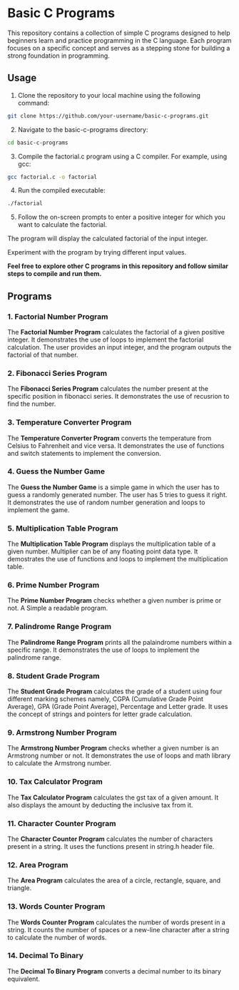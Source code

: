 # Basic C Programs

This repository contains a collection of simple C programs designed to help beginners learn and practice programming in the C language. Each program focuses on a specific concept and serves as a stepping stone for building a strong foundation in programming.

## Usage

1. Clone the repository to your local machine using the following command:
```sh
git clone https://github.com/your-username/basic-c-programs.git
```

2. Navigate to the basic-c-programs directory:

```sh 
cd basic-c-programs
```
3. Compile the factorial.c program using a C compiler. For example, using gcc:

```sh
gcc factorial.c -o factorial
```
4. Run the compiled executable:
```sh
./factorial
```
5. Follow the on-screen prompts to enter a positive integer for which you want to calculate the factorial.

The program will display the calculated factorial of the input integer.

Experiment with the program by trying different input values.

**Feel free to explore other C programs in this repository and follow similar steps to compile and run them.**

## Programs

### 1. Factorial Number Program

The **Factorial Number Program** calculates the factorial of a given positive integer. It demonstrates the use of loops to implement the factorial calculation. The user provides an input integer, and the program outputs the factorial of that number.

### 2. Fibonacci Series Program

The **Fibonacci Series Program** calculates the number present at the specific position in fibonacci series. It demonstrates the use of recusrion to find the number.

### 3. Temperature Converter Program

The **Temperature Converter Program** converts the temperature from Celsius to Fahrenheit and vice versa. It demonstrates the use of functions and switch statements to implement the conversion.

### 4. Guess the Number Game

The **Guess the Number Game** is a simple game in which the user has to guess a randomly generated number. The user has 5 tries to guess it right. It demonstrates the use of random number generation and loops to implement the game.

### 5. Multiplication Table Program
The **Multiplication Table Program** displays the multiplication table of a given number. Multiplier can be of any floating point data type. It demostrates the use of functions and loops to implement the multiplication table.

 ### 6. Prime Number Program
The **Prime Number Program** checks whether a given number is prime or not. A Simple a readable program.

### 7. Palindrome Range Program
The **Palindrome Range Program** prints all the palaindrome numbers within a specific range. It demonstrates the use of loops to implement the palindrome range.

### 8. Student Grade Program
The **Student Grade Program** calculates the grade of a student using four different marking schemes namely, CGPA (Cumulative Grade Point Average), GPA (Grade Point Average), Percentage and Letter grade. It uses the concept of strings and pointers for letter grade calculation.

### 9. Armstrong Number Program
The **Armstrong Number Program** checks whether a given number is an Armstrong number or not. It demonstrates the use of loops and math library to calculate the Armstrong number.

### 10. Tax Calculator Program
The **Tax Calculator Program** calculates the gst tax of a given amount. It also displays the amount by deducting the inclusive tax from it.

### 11. Character Counter Program
The **Character Counter Program** calculates the number of characters present in a string. It uses the functions present in string.h header file.

### 12. Area Program
The **Area Program** calculates the area of a circle, rectangle, square, and triangle.

### 13. Words Counter Program
The **Words Counter Program** calculates the number of words present in a string. It counts the number of spaces or a new-line character after a string to calculate the number of words.

### 14. Decimal To Binary
The **Decimal To Binary Program** converts a decimal number to its binary equivalent.